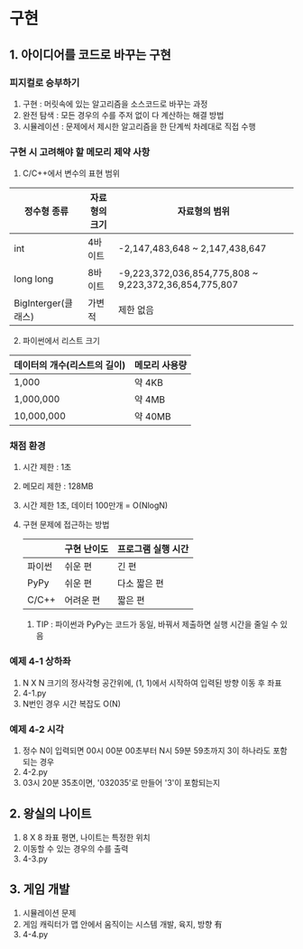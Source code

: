 # 구현
## 1. 아이디어를 코드로 바꾸는 구현
### 피지컬로 승부하기
   1. 구현 : 머릿속에 있는 알고리즘을 소스코드로 바꾸는 과정
   2. 완전 탐색 : 모든 경우의 수를 주저 없이 다 계산하는 해결 방법
   3. 시뮬레이션 : 문제에서 제시한 알고리즘을 한 단계씩 차례대로 직접 수행
### 구현 시 고려해야 할 메모리 제약 사항
   1. C/C++에서 변수의 표현 범위
   
   |정수형 종류 | 자료형의 크기|자료형의 범위|
   |-----|----|----|
   |int|4바이트|-2,147,483,648 ~ 2,147,438,647|
   |long long|8바이트|-9,223,372,036,854,775,808 ~ 9,223,372,36,854,775,807|
   |BigInterger(클래스)|가변적|제한 없음|
   
   2. 파이썬에서 리스트 크기

   |데이터의 개수(리스트의 길이) | 메모리 사용량|
   |-----|----|
   |1,000|약 4KB|
   |1,000,000|약 4MB|
   |10,000,000|약 40MB|
### 채점 환경
   1. 시간 제한 : 1초
   2. 메모리 제한 : 128MB
   3. 시간 제한 1초, 데이터 100만개 = O(NlogN)
   4. 구현 문제에 접근하는 방법

      ||구현 난이도|프로그램 실행 시간|
      |-----|----|----|
      |파이썬|쉬운 편|긴 편|
      |PyPy|쉬운 편|다소 짧은 편|
      |C/C++|어려운 편|짧은 편|
      1. TIP : 파이썬과 PyPy는 코드가 동일, 바꿔서 제출하면 실행 시간을 줄일 수 있음
      
### 예제 4-1 상하좌
   1. N X N 크기의 정사각형 공간위에, (1, 1)에서 시작하여 입력된 방향 이동 후 좌표
   2. 4-1.py
   3. N번인 경우 시간 복잡도 O(N)

### 예제 4-2 시각
   1. 정수 N이 입력되면 00시 00분 00초부터 N시 59분 59초까지 3이 하나라도 포함되는 경우
   2. 4-2.py
   3. 03시 20분 35초이면, '032035'로 만들어 '3'이 포함되는지

## 2. 왕실의 나이트
   1. 8 X 8 좌표 평면, 나이트는 특정한 위치
   2. 이동할 수 있는 경우의 수를 출력
   3. 4-3.py

## 3. 게임 개발
   1. 시뮬레이션 문제
   2. 게임 캐릭터가 맵 안에서 움직이는 시스템 개발, 육지, 방향 有
   3. 4-4.py




